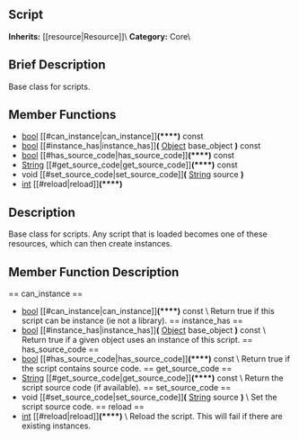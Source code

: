 ##  Script  
**Inherits:** [[resource|Resource]]\\
**Category:** Core\\
##  Brief Description  
Base class for scripts.
##  Member Functions 
  * [bool](class_bool) [[#can_instance|can_instance]]**(****)** const
  * [bool](class_bool) [[#instance_has|instance_has]]**(** [Object](class_object) base_object **)** const
  * [bool](class_bool) [[#has_source_code|has_source_code]]**(****)** const
  * [String](class_string) [[#get_source_code|get_source_code]]**(****)** const
  * void [[#set_source_code|set_source_code]]**(** [String](class_string) source **)**
  * [int](class_int) [[#reload|reload]]**(****)**
##  Description  
Base class for scripts. Any script that is loaded becomes one of these resources, which can then create instances.
##  Member Function Description  
==  can_instance  ==
  * [bool](class_bool) [[#can_instance|can_instance]]**(****)** const
\\
Return true if this script can be instance (ie not a library).
==  instance_has  ==
  * [bool](class_bool) [[#instance_has|instance_has]]**(** [Object](class_object) base_object **)** const
\\
Return true if a given object uses an instance of this script.
==  has_source_code  ==
  * [bool](class_bool) [[#has_source_code|has_source_code]]**(****)** const
\\
Return true if the script contains source code.
==  get_source_code  ==
  * [String](class_string) [[#get_source_code|get_source_code]]**(****)** const
\\
Return the script source code (if available).
==  set_source_code  ==
  * void [[#set_source_code|set_source_code]]**(** [String](class_string) source **)**
\\
Set the script source code.
==  reload  ==
  * [int](class_int) [[#reload|reload]]**(****)**
\\
Reload the script. This will fail if there are existing instances.
